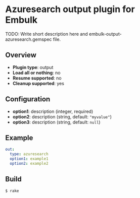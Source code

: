 # Azuresearch output plugin for Embulk

TODO: Write short description here and embulk-output-azuresearch.gemspec file.

## Overview

* **Plugin type**: output
* **Load all or nothing**: no
* **Resume supported**: no
* **Cleanup supported**: yes

## Configuration

- **option1**: description (integer, required)
- **option2**: description (string, default: `"myvalue"`)
- **option3**: description (string, default: `null`)

## Example

```yaml
out:
  type: azuresearch
  option1: example1
  option2: example2
```


## Build

```
$ rake
```
